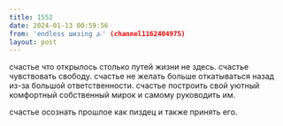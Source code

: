 ```yaml
---
title: 1552
date: 2024-01-13 00:59:56
from: 'endless шизing ⍼' (channel1162404975)
layout: post
---
```


счастье что открылось столько путей жизни не здесь. счастье чувствовать свободу. счастье не желать больше откатываться назад из-за большой ответственности. счастье построить свой уютный комфортный собственный мирок и самому руководить им.

счастье осознать прошлое как пиздец и также принять его.
